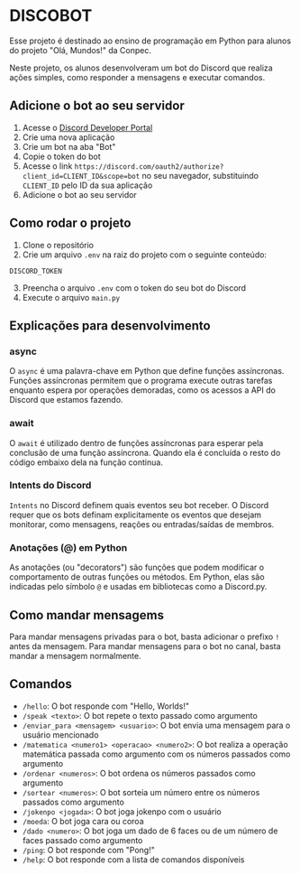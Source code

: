 # DISCOBOT

Esse projeto é destinado ao ensino de programação em Python para alunos do projeto "Olá, Mundos!" da Conpec.

Neste projeto, os alunos desenvolveram um bot do Discord que realiza ações simples, como responder a mensagens e executar comandos.

## Adicione o bot ao seu servidor

1. Acesse o [Discord Developer Portal](https://discord.com/developers/applications)
2. Crie uma nova aplicação
3. Crie um bot na aba "Bot"
4. Copie o token do bot
5. Acesse o link `https://discord.com/oauth2/authorize?client_id=CLIENT_ID&scope=bot` no seu navegador, substituindo `CLIENT_ID` pelo ID da sua aplicação
6. Adicione o bot ao seu servidor

## Como rodar o projeto

1. Clone o repositório
2. Crie um arquivo `.env` na raiz do projeto com o seguinte conteúdo:

```.env
DISCORD_TOKEN
```

3. Preencha o arquivo `.env` com o token do seu bot do Discord
4. Execute o arquivo `main.py`

## Explicações para desenvolvimento

### async

O `async` é uma palavra-chave em Python que define funções assíncronas. Funções assíncronas permitem que o programa execute outras tarefas enquanto espera por operações demoradas, como os acessos a API do Discord que estamos fazendo.

### await

O `await` é utilizado dentro de funções assíncronas para esperar pela conclusão de uma função assíncrona. Quando ela é concluída o resto do código embaixo dela na função continua.

### Intents do Discord

`Intents` no Discord definem quais eventos seu bot receber. O Discord requer que os bots definam explicitamente os eventos que desejam monitorar, como mensagens, reações ou entradas/saídas de membros.

### Anotações (@) em Python

As anotações (ou "decorators") são funções que podem modificar o comportamento de outras funções ou métodos. Em Python, elas são indicadas pelo símbolo `@` e usadas em bibliotecas como a Discord.py.

## Como mandar mensagems

Para mandar mensagens privadas para o bot, basta adicionar o prefixo `!` antes da mensagem.
Para mandar mensagens para o bot no canal, basta mandar a mensagem normalmente.

## Comandos

- `/hello`: O bot responde com "Hello, Worlds!"
- `/speak <texto>`: O bot repete o texto passado como argumento
- `/enviar_para <mensagem> <usuario>`: O bot envia uma mensagem para o usuário mencionado
- `/matematica <numero1> <operacao> <numero2>`: O bot realiza a operação matemática passada como argumento com os números passados como argumento
- `/ordenar <numeros>`: O bot ordena os números passados como argumento
- `/sortear <numeros>`: O bot sorteia um número entre os números passados como argumento
- `/jokenpo <jogada>`: O bot joga jokenpo com o usuário
- `/moeda`: O bot joga cara ou coroa
- `/dado <numero>`: O bot joga um dado de 6 faces ou de um número de faces passado como argumento
- `/ping`: O bot responde com "Pong!"
- `/help`: O bot responde com a lista de comandos disponíveis
